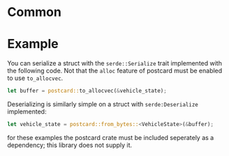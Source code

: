 # Common

# Example

You can serialize a struct with the `serde::Serialize` trait implemented with the following code.
Not that the `alloc` feature of postcard must be enabled to use `to_allocvec`.

```rust
let buffer = postcard::to_allocvec(&vehicle_state);
```

Deserializing is similarly simple on a struct with `serde:Deserialize` implemented:

```rust
let vehicle_state = postcard::from_bytes::<VehicleState>(&buffer);
```

for these examples the postcard crate must be included seperately as a dependency; this library
does not supply it.